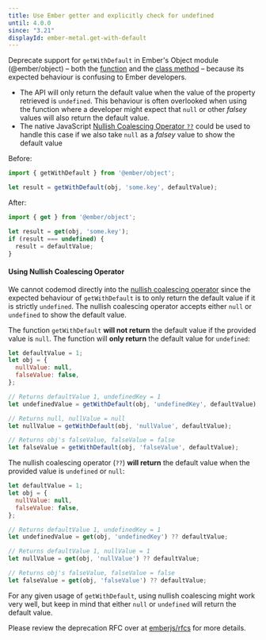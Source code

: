 ```yaml
---
title: Use Ember getter and explicitly check for undefined
until: 4.0.0
since: "3.21"
displayId: ember-metal.get-with-default
---
```



Deprecate support for `getWithDefault` in Ember's Object module (@ember/object) – both the [function](https://api.emberjs.com/ember/release/functions/@ember%2Fobject/getWithDefault) and the [class method](https://api.emberjs.com/ember/release/classes/EmberObject/methods/getWithDefault?anchor=getWithDefault) – because its expected behaviour is confusing to Ember developers.

- The API will only return the default value when the value of the property retrieved is `undefined`. This behaviour is often overlooked when using the function where a developer might expect that `null` or other _falsey_ values will also return the default value.
- The native JavaScript [Nullish Coalescing Operator `??`](https://github.com/tc39/proposal-nullish-coalescing) could be used to handle this case if we also take `null` as a _falsey_ value to show the default value

Before:

```js
import { getWithDefault } from '@ember/object';

let result = getWithDefault(obj, 'some.key', defaultValue);
```

After:

```js
import { get } from '@ember/object';

let result = get(obj, 'some.key');
if (result === undefined) {
  result = defaultValue;
}
```

#### Using Nullish Coalescing Operator

We cannot codemod directly into the [nullish coalescing operator](https://developer.mozilla.org/en-US/docs/Web/JavaScript/Reference/Operators/Nullish_coalescing_operator) since the expected behaviour of `getWithDefault` is to only return the default value if it is strictly `undefined`. The nullish coalescing operator accepts either `null` or `undefined` to show the default value.

The function `getWithDefault` **will not return** the default value if the provided value is `null`. The function will **only return** the default value for `undefined`:

```js
let defaultValue = 1;
let obj = {
  nullValue: null,
  falseValue: false,
};

// Returns defaultValue 1, undefinedKey = 1
let undefinedValue = getWithDefault(obj, 'undefinedKey', defaultValue);

// Returns null, nullValue = null
let nullValue = getWithDefault(obj, 'nullValue', defaultValue);

// Returns obj's falseValue, falseValue = false
let falseValue = getWithDefault(obj, 'falseValue', defaultValue);
```

The nullish coalescing operator (`??`) **will return** the default value when the provided value is `undefined` or `null`:

```js
let defaultValue = 1;
let obj = {
  nullValue: null,
  falseValue: false,
};

// Returns defaultValue 1, undefinedKey = 1
let undefinedValue = get(obj, 'undefinedKey') ?? defaultValue;

// Returns defaultValue 1, nullValue = 1
let nullValue = get(obj, 'nullValue') ?? defaultValue;

// Returns obj's falseValue, falseValue = false
let falseValue = get(obj, 'falseValue') ?? defaultValue;
```

For any given usage of `getWithDefault`, using nullish coalescing might work very well, but keep in mind that either `null` or `undefined` will return the default value.

Please review the deprecation RFC over at
[emberjs/rfcs](https://emberjs.github.io/rfcs/0554-deprecate-getwithdefault.html)
for more details.
